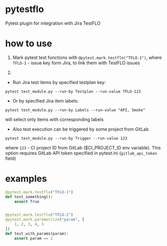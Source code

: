 # pytestflo
Pytest plugin for integration with Jira TestFLO

# how to use
1. Mark pytest test functions with `@pytest.mark.testflo("TFLO-1")`, where `TFLO-1` - issue key form Jira, to link them with TestFLO issues

2.
- Run Jira test items by specified testplan key:
```shell script
pytest test_module.py --run-by Testplan --run-value TFLO-123
```
- Or by specified Jira item labels:
```shell script
pytest test_module.py --run-by Labels --run-value "API, Smoke"
```
will select only items with corresponding labels

- Also test execution can be triggered by some project from GitLab
```shell script
pytest test_module.py --run-by Trigger --run-value 123
``` 
where `123` - CI project ID from GitLab ($CI_PROJECT_ID env variable).
This option requires GitLab API token specified in pytest.ini (`gitlab_api_token` field)

# examples
```python
@pytest.mark.testflo("TFLO-1")
def test_something():
    assert True


@pytest.mark.testflo("TFLO-2")
@pytest.mark.parametrize("param", [
    1, 2, 3, 4, 5
])
def test_with_params(param):
    assert param == 2
```

    
